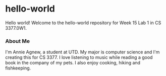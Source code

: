 # hello-world
Hello world!
Welcome to the hello-world repository for Week 15 Lab 1 in CS 3377.0W1.

### About Me

I'm Annie Agnew, a student at UTD. My major is computer science and I'm creating this for CS 3377.
I love listening to music while reading a good book in the company of my pets. I also enjoy cooking, hiking and fishkeeping.
